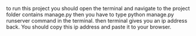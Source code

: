to run this project you should open the terminal and navigate to the project folder contains manage.py then you have to type python manage.py runserver command in the terminal. then terminal gives you an ip address back. You should copy this ip address and paste it to your browser. 